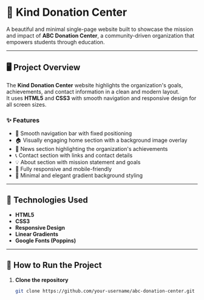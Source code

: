 # 🌟 Kind Donation Center

A beautiful and minimal single-page website built to showcase the mission and impact of **ABC Donation Center**, a community-driven organization that empowers students through education.

---

## 🖥️ Project Overview

The **Kind Donation Center** website highlights the organization's goals, achievements, and contact information in a clean and modern layout.  
It uses **HTML5** and **CSS3** with smooth navigation and responsive design for all screen sizes.

### ✨ Features
- 🎯 Smooth navigation bar with fixed positioning  
- 🏠 Visually engaging home section with a background image overlay  
- 📰 News section highlighting the organization's achievements  
- 📞 Contact section with links and contact details  
- 💡 About section with mission statement and goals  
- 🧭 Fully responsive and mobile-friendly  
- 🌈 Minimal and elegant gradient background styling  

---

## 🧩 Technologies Used
- **HTML5**
- **CSS3**
- **Responsive Design**
- **Linear Gradients**
- **Google Fonts (Poppins)**

---

## 🚀 How to Run the Project

1. **Clone the repository**
   ```bash
   git clone https://github.com/your-username/abc-donation-center.git
